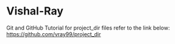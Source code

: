 # Vishal-Ray
Git and GitHub Tutorial
for project_dir files refer to the link below:
https://github.com/vray99/project_dir
